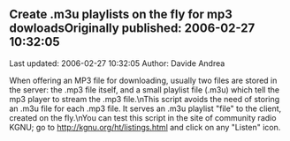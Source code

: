 ## Create .m3u playlists on the fly for mp3 dowloadsOriginally published: 2006-02-27 10:32:05 
Last updated: 2006-02-27 10:32:05 
Author: Davide Andrea 
 
When offering an MP3 file for downloading, usually two files are stored in the server: the .mp3 file itself, and a small playlist file (.m3u) which tell the mp3 player to stream the .mp3 file.\nThis script avoids the need of storing an .m3u file for each .mp3 file. It serves an .m3u playlist "file" to the client, created on the fly.\nYou can test this script in the site of community radio KGNU; go to http://kgnu.org/ht/listings.html and click on any "Listen" icon.
